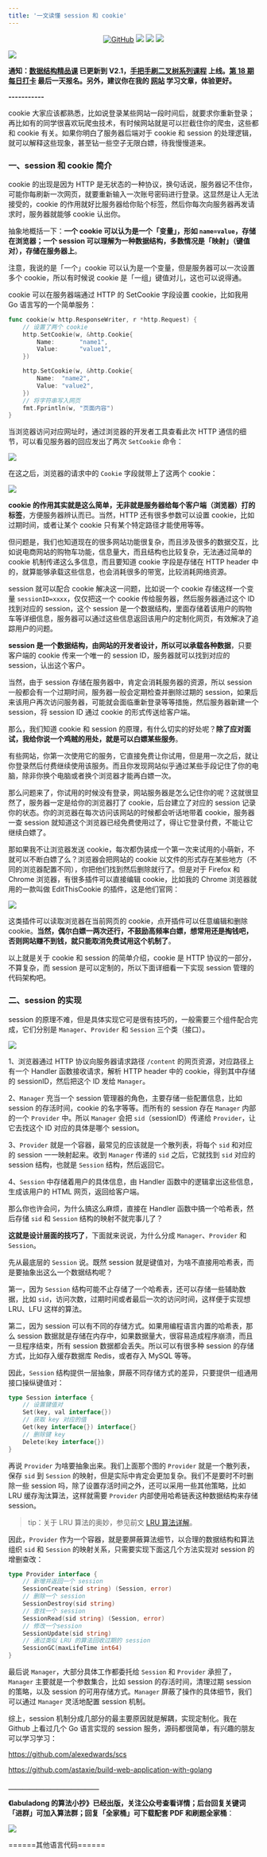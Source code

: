 ```yaml
---
title: '一文读懂 session 和 cookie'
---
```


<p align='center'>
<a href="https://github.com/labuladong/fucking-algorithm" target="view_window"><img alt="GitHub" src="https://img.shields.io/github/stars/labuladong/fucking-algorithm?label=Stars&style=flat-square&logo=GitHub"></a>
<a href="https://appktavsiei5995.pc.xiaoe-tech.com/index" target="_blank"><img class="my_header_icon" src="https://img.shields.io/static/v1?label=精品课程&message=查看&color=pink&style=flat"></a>
<a href="https://www.zhihu.com/people/labuladong"><img src="https://img.shields.io/badge/%E7%9F%A5%E4%B9%8E-@labuladong-000000.svg?style=flat-square&logo=Zhihu"></a>
<a href="https://space.bilibili.com/14089380"><img src="https://img.shields.io/badge/B站-@labuladong-000000.svg?style=flat-square&logo=Bilibili"></a>
</p>

![](https://labuladong.github.io/pictures/souyisou1.png)

**通知：[数据结构精品课](https://aep.h5.xeknow.com/s/1XJHEO) 已更新到 V2.1，[手把手刷二叉树系列课程](https://aep.xet.tech/s/3YGcq3) 上线。[第 18 期每日打卡](https://aep.xet.tech/s/2PLO1n) 最后一天报名。另外，建议你在我的 [网站](https://labuladong.github.io/algo/) 学习文章，体验更好。**



**-----------**

cookie 大家应该都熟悉，比如说登录某些网站一段时间后，就要求你重新登录；再比如有的同学很喜欢玩爬虫技术，有时候网站就是可以拦截住你的爬虫，这些都和 cookie 有关。如果你明白了服务器后端对于 cookie 和 session 的处理逻辑，就可以解释这些现象，甚至钻一些空子无限白嫖，待我慢慢道来。

### 一、session 和 cookie 简介

cookie 的出现是因为 HTTP 是无状态的一种协议，换句话说，服务器记不住你，可能你每刷新一次网页，就要重新输入一次账号密码进行登录。这显然是让人无法接受的，cookie 的作用就好比服务器给你贴个标签，然后你每次向服务器再发请求时，服务器就能够 cookie 认出你。

抽象地概括一下：**一个 cookie 可以认为是一个「变量」，形如 `name=value`，存储在浏览器；一个 session 可以理解为一种数据结构，多数情况是「映射」（键值对），存储在服务器上**。

注意，我说的是「一个」cookie 可以认为是一个变量，但是服务器可以一次设置多个 cookie，所以有时候说 cookie 是「一组」键值对儿，这也可以说得通。

cookie 可以在服务器端通过 HTTP 的 SetCookie 字段设置 cookie，比如我用 Go 语言写的一个简单服务：

```go
func cookie(w http.ResponseWriter, r *http.Request) {
    // 设置了两个 cookie 
	http.SetCookie(w, &http.Cookie{
		Name:       "name1",
		Value:      "value1",
	})

	http.SetCookie(w, &http.Cookie{
		Name:  "name2",
		Value: "value2",
	})
    // 将字符串写入网页
	fmt.Fprintln(w, "页面内容")
}
```

当浏览器访问对应网址时，通过浏览器的开发者工具查看此次 HTTP 通信的细节，可以看见服务器的回应发出了两次 `SetCookie` 命令：

![](https://labuladong.github.io/pictures/session/1.png)

在这之后，浏览器的请求中的 `Cookie` 字段就带上了这两个 cookie：

![](https://labuladong.github.io/pictures/session/2.png)

**cookie 的作用其实就是这么简单，无非就是服务器给每个客户端（浏览器）打的标签**，方便服务器辨认而已。当然，HTTP 还有很多参数可以设置 cookie，比如过期时间，或者让某个 cookie 只有某个特定路径才能使用等等。

但问题是，我们也知道现在的很多网站功能很复杂，而且涉及很多的数据交互，比如说电商网站的购物车功能，信息量大，而且结构也比较复杂，无法通过简单的 cookie 机制传递这么多信息，而且要知道 cookie 字段是存储在 HTTP header 中的，就算能够承载这些信息，也会消耗很多的带宽，比较消耗网络资源。

session 就可以配合 cookie 解决这一问题，比如说一个 cookie 存储这样一个变量 `sessionID=xxxx`，仅仅把这一个 cookie 传给服务器，然后服务器通过这个 ID 找到对应的 session，这个 session 是一个数据结构，里面存储着该用户的购物车等详细信息，服务器可以通过这些信息返回该用户的定制化网页，有效解决了追踪用户的问题。

**session 是一个数据结构，由网站的开发者设计，所以可以承载各种数据**，只要客户端的 cookie 传来一个唯一的 session ID，服务器就可以找到对应的 session，认出这个客户。

当然，由于 session 存储在服务器中，肯定会消耗服务器的资源，所以 session 一般都会有一个过期时间，服务器一般会定期检查并删除过期的 session，如果后来该用户再次访问服务器，可能就会面临重新登录等等措施，然后服务器新建一个 session，将 session ID 通过 cookie 的形式传送给客户端。

那么，我们知道 cookie 和 session 的原理，有什么切实的好处呢？**除了应对面试，我给你说一个鸡贼的用处，就是可以白嫖某些服务**。

有些网站，你第一次使用它的服务，它直接免费让你试用，但是用一次之后，就让你登录然后付费继续使用该服务。而且你发现网站似乎通过某些手段记住了你的电脑，除非你换个电脑或者换个浏览器才能再白嫖一次。

那么问题来了，你试用的时候没有登录，网站服务器是怎么记住你的呢？这就很显然了，服务器一定是给你的浏览器打了 cookie，后台建立了对应的 session 记录你的状态。你的浏览器在每次访问该网站的时候都会听话地带着 cookie，服务器一查 session 就知道这个浏览器已经免费使用过了，得让它登录付费，不能让它继续白嫖了。

那如果我不让浏览器发送 cookie，每次都伪装成一个第一次来试用的小萌新，不就可以不断白嫖了么？浏览器会把网站的 cookie 以文件的形式存在某些地方（不同的浏览器配置不同），你把他们找到然后删除就行了。但是对于 Firefox 和 Chrome 浏览器，有很多插件可以直接编辑 cookie，比如我的 Chrome 浏览器就用的一款叫做 EditThisCookie 的插件，这是他们官网：

![](https://labuladong.github.io/pictures/session/3.png)

这类插件可以读取浏览器在当前网页的 cookie，点开插件可以任意编辑和删除 cookie。**当然，偶尔白嫖一两次还行，不鼓励高频率白嫖，想常用还是掏钱吧，否则网站赚不到钱，就只能取消免费试用这个机制了**。

以上就是关于 cookie 和 session 的简单介绍，cookie 是 HTTP 协议的一部分，不算复杂，而 session 是可以定制的，所以下面详细看一下实现 session 管理的代码架构吧。

### 二、session 的实现

session 的原理不难，但是具体实现它可是很有技巧的，一般需要三个组件配合完成，它们分别是 `Manager`、`Provider` 和 `Session` 三个类（接口）。

![](https://labuladong.github.io/pictures/session/4.jpg)

1、浏览器通过 HTTP 协议向服务器请求路径 `/content` 的网页资源，对应路径上有一个 Handler 函数接收请求，解析 HTTP header 中的 cookie，得到其中存储的 sessionID，然后把这个 ID 发给 `Manager`。

2、`Manager` 充当一个 session 管理器的角色，主要存储一些配置信息，比如 session 的存活时间，cookie 的名字等等。而所有的 session 存在 `Manager` 内部的一个 `Provider` 中。所以 `Manager` 会把 `sid`（sessionID）传递给 `Provider`，让它去找这个 ID 对应的具体是哪个 session。

3、`Provider` 就是一个容器，最常见的应该就是一个散列表，将每个 `sid` 和对应的 session 一一映射起来。收到 `Manager` 传递的 `sid` 之后，它就找到 `sid` 对应的 session 结构，也就是 `Session` 结构，然后返回它。

4、`Session` 中存储着用户的具体信息，由 Handler 函数中的逻辑拿出这些信息，生成该用户的 HTML 网页，返回给客户端。

那么你也许会问，为什么搞这么麻烦，直接在 Handler 函数中搞一个哈希表，然后存储 `sid` 和 `Session` 结构的映射不就完事儿了？

**这就是设计层面的技巧了**，下面就来说说，为什么分成 `Manager`、`Provider` 和 `Session`。

先从最底层的 `Session` 说。既然 session 就是键值对，为啥不直接用哈希表，而是要抽象出这么一个数据结构呢？

第一，因为 `Session` 结构可能不止存储了一个哈希表，还可以存储一些辅助数据，比如 `sid`，访问次数，过期时间或者最后一次的访问时间，这样便于实现想 LRU、LFU 这样的算法。

第二，因为 session 可以有不同的存储方式。如果用编程语言内置的哈希表，那么 session 数据就是存储在内存中，如果数据量大，很容易造成程序崩溃，而且一旦程序结束，所有 session 数据都会丢失。所以可以有很多种 session 的存储方式，比如存入缓存数据库 Redis，或者存入 MySQL 等等。

因此，`Session` 结构提供一层抽象，屏蔽不同存储方式的差异，只要提供一组通用接口操纵键值对：

```go
type Session interface {
    // 设置键值对
    Set(key, val interface{})
    // 获取 key 对应的值
    Get(key interface{}) interface{}
    // 删除键 key
	Delete(key interface{})
}
```

再说 `Provider` 为啥要抽象出来。我们上面那个图的 `Provider` 就是一个散列表，保存 `sid` 到 `Session` 的映射，但是实际中肯定会更加复杂。我们不是要时不时删除一些 session 吗，除了设置存活时间之外，还可以采用一些其他策略，比如 LRU 缓存淘汰算法，这样就需要 `Provider` 内部使用哈希链表这种数据结构来存储 session。

> tip：关于 LRU 算法的奥妙，参见前文 [LRU 算法详解](https://labuladong.github.io/article/fname.html?fname=LRU算法)。

因此，`Provider` 作为一个容器，就是要屏蔽算法细节，以合理的数据结构和算法组织 `sid` 和 `Session` 的映射关系，只需要实现下面这几个方法实现对 session 的增删查改：

```go
type Provider interface {
    // 新增并返回一个 session
    SessionCreate(sid string) (Session, error)
    // 删除一个 session
    SessionDestroy(sid string)
    // 查找一个 session
    SessionRead(sid string) (Session, error)
    // 修改一个session
    SessionUpdate(sid string)
    // 通过类似 LRU 的算法回收过期的 session
	SessionGC(maxLifeTime int64)
}
```

最后说 `Manager`，大部分具体工作都委托给 `Session` 和 `Provider` 承担了，`Manager` 主要就是一个参数集合，比如 session 的存活时间，清理过期 session 的策略，以及 session 的可用存储方式。`Manager` 屏蔽了操作的具体细节，我们可以通过 `Manager` 灵活地配置 session 机制。

综上，session 机制分成几部分的最主要原因就是解耦，实现定制化。我在 Github 上看过几个 Go 语言实现的 session 服务，源码都很简单，有兴趣的朋友可以学习学习：

https://github.com/alexedwards/scs

https://github.com/astaxie/build-web-application-with-golang





**＿＿＿＿＿＿＿＿＿＿＿＿＿**

**《labuladong 的算法小抄》已经出版，关注公众号查看详情；后台回复关键词「**进群**」可加入算法群；回复「**全家桶**」可下载配套 PDF 和刷题全家桶**：

![](https://labuladong.github.io/pictures/souyisou2.png)

======其他语言代码======